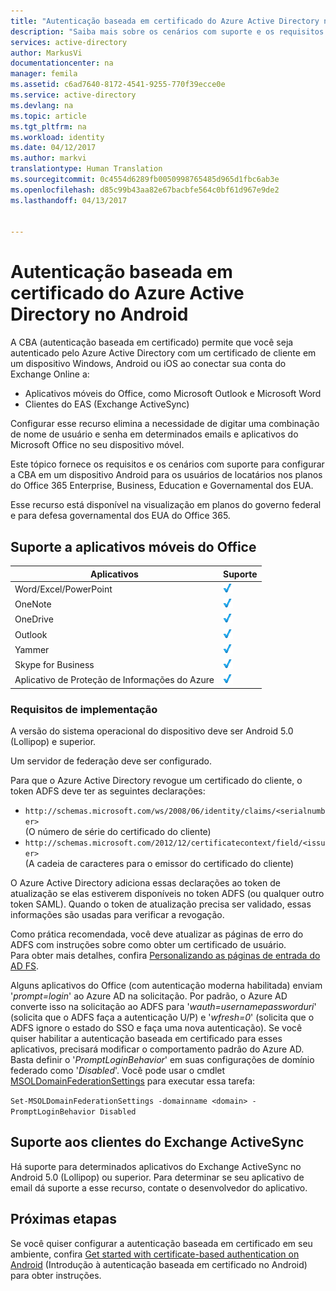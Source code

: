 ```yaml
---
title: "Autenticação baseada em certificado do Azure Active Directory no Android | Microsoft Docs"
description: "Saiba mais sobre os cenários com suporte e os requisitos para configuração de autenticação baseada em certificado em soluções com dispositivos Android"
services: active-directory
author: MarkusVi
documentationcenter: na
manager: femila
ms.assetid: c6ad7640-8172-4541-9255-770f39ecce0e
ms.service: active-directory
ms.devlang: na
ms.topic: article
ms.tgt_pltfrm: na
ms.workload: identity
ms.date: 04/12/2017
ms.author: markvi
translationtype: Human Translation
ms.sourcegitcommit: 0c4554d6289fb0050998765485d965d1fbc6ab3e
ms.openlocfilehash: d85c99b43aa82e67bacbfe564c0bf61d967e9de2
ms.lasthandoff: 04/13/2017


---
```

# <a name="azure-active-directory-certificate-based-authentication-on-android"></a>Autenticação baseada em certificado do Azure Active Directory no Android


A CBA (autenticação baseada em certificado) permite que você seja autenticado pelo Azure Active Directory com um certificado de cliente em um dispositivo Windows, Android ou iOS ao conectar sua conta do Exchange Online a: 

* Aplicativos móveis do Office, como Microsoft Outlook e Microsoft Word   
* Clientes do EAS (Exchange ActiveSync) 

Configurar esse recurso elimina a necessidade de digitar uma combinação de nome de usuário e senha em determinados emails e aplicativos do Microsoft Office no seu dispositivo móvel. 

Este tópico fornece os requisitos e os cenários com suporte para configurar a CBA em um dispositivo Android para os usuários de locatários nos planos do Office 365 Enterprise, Business, Education e Governamental dos EUA. 

Esse recurso está disponível na visualização em planos do governo federal e para defesa governamental dos EUA do Office 365.


## <a name="office-mobile-applications-support"></a>Suporte a aplicativos móveis do Office
| Aplicativos | Suporte |
| --- | --- |
| Word/Excel/PowerPoint |![Verificação][1] |
| OneNote |![Verificação][1] |
| OneDrive |![Verificação][1] |
| Outlook |![Verificação][1] |
| Yammer |![Verificação][1] |
| Skype for Business |![Verificação][1] |
| Aplicativo de Proteção de Informações do Azure |![Verificação][1] |


### <a name="implementation-requirements"></a>Requisitos de implementação

A versão do sistema operacional do dispositivo deve ser Android 5.0 (Lollipop) e superior. 

Um servidor de federação deve ser configurado.  

Para que o Azure Active Directory revogue um certificado do cliente, o token ADFS deve ter as seguintes declarações:  

* `http://schemas.microsoft.com/ws/2008/06/identity/claims/<serialnumber>`  
  (O número de série do certificado do cliente) 
* `http://schemas.microsoft.com/2012/12/certificatecontext/field/<issuer>`  
  (A cadeia de caracteres para o emissor do certificado do cliente) 

O Azure Active Directory adiciona essas declarações ao token de atualização se elas estiverem disponíveis no token ADFS (ou qualquer outro token SAML). Quando o token de atualização precisa ser validado, essas informações são usadas para verificar a revogação. 

Como prática recomendada, você deve atualizar as páginas de erro do ADFS com instruções sobre como obter um certificado de usuário.  
Para obter mais detalhes, confira [Personalizando as páginas de entrada do AD FS](https://technet.microsoft.com/library/dn280950.aspx).  

Alguns aplicativos do Office (com autenticação moderna habilitada) enviam '*prompt=login*' ao Azure AD na solicitação. Por padrão, o Azure AD converte isso na solicitação ao ADFS para '*wauth=usernamepassworduri*' (solicita que o ADFS faça a autenticação U/P) e '*wfresh=0*' (solicita que o ADFS ignore o estado do SSO e faça uma nova autenticação). Se você quiser habilitar a autenticação baseada em certificado para esses aplicativos, precisará modificar o comportamento padrão do Azure AD. Basta definir o '*PromptLoginBehavior*' em suas configurações de domínio federado como '*Disabled*'. Você pode usar o cmdlet [MSOLDomainFederationSettings](https://docs.microsoft.com/en-us/powershell/msonline/v1/set-msoldomainfederationsettings) para executar essa tarefa:

`Set-MSOLDomainFederationSettings -domainname <domain> -PromptLoginBehavior Disabled`



## <a name="exchange-activesync-clients-support"></a>Suporte aos clientes do Exchange ActiveSync
Há suporte para determinados aplicativos do Exchange ActiveSync no Android 5.0 (Lollipop) ou superior. Para determinar se seu aplicativo de email dá suporte a esse recurso, contate o desenvolvedor do aplicativo. 


## <a name="next-steps"></a>Próximas etapas

Se você quiser configurar a autenticação baseada em certificado em seu ambiente, confira [Get started with certificate-based authentication on Android](active-directory-certificate-based-authentication-get-started.md) (Introdução à autenticação baseada em certificado no Android) para obter instruções.

<!--Image references-->
[1]: ./media/active-directory-certificate-based-authentication-android/ic195031.png

